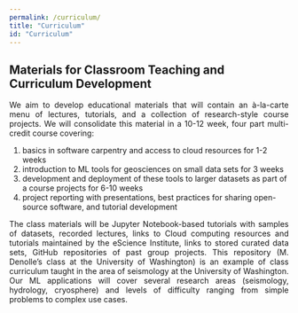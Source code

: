```yaml
---
permalink: /curriculum/
title: "Curriculum"
id: "Curriculum"
---
```


<div>
<h2>Materials for Classroom Teaching and Curriculum Development </h2>
<p align="justify">
We aim to develop educational materials that will contain an à-la-carte menu of lectures, tutorials, and a collection of research-style course projects. We will consolidate this material in a 10-12 week, four part multi-credit course covering: 
</p>

<ol>
<li>basics in software carpentry and access to cloud resources for 1-2 weeks</li>
<li>introduction to ML tools for geosciences on small data sets for 3 weeks</li>
<li>development and deployment of these tools to larger datasets as part of a course projects for 6-10 weeks</li>
<li>project reporting with presentations, best practices for sharing open-source software, and tutorial development</li>
</ol>

<p align="justify">
The class materials will be Jupyter Notebook-based tutorials with samples of datasets, recorded lectures, links to Cloud computing resources and tutorials maintained by the eScience Institute, links to stored curated data sets, GitHub repositories of past group projects. This repository (M. Denolle’s class at the University of Washington) is an example of class curriculum taught in the area of seismology at the University of Washington. Our ML applications will cover several research areas (seismology, hydrology, cryosphere) and levels of difficulty ranging from simple problems to complex use cases. 
</p>
</div>
<br/>
<img src="{{ site.url }}{{ site.baseurl }}/assets/images/cm2.jpg" alt="" class="full">





